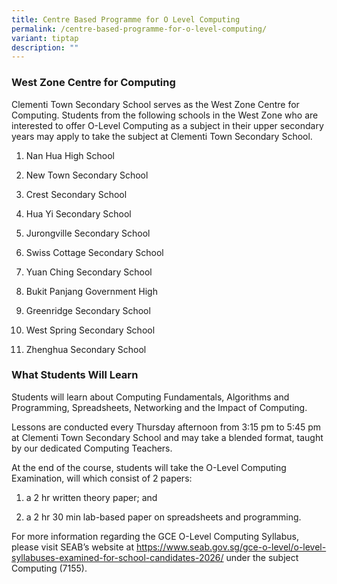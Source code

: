 ```yaml
---
title: Centre Based Programme for O Level Computing
permalink: /centre-based-programme-for-o-level-computing/
variant: tiptap
description: ""
---
```

<h3><strong>West Zone Centre for Computing</strong></h3>
<p></p>
<p>Clementi Town Secondary School serves as the West Zone Centre for Computing.
Students from the following schools in the West Zone who are interested
to offer O-Level Computing as a subject in their upper secondary years
may apply to take the subject at Clementi Town Secondary School.</p>
<ol data-tight="true" class="tight">
<li>
<p>Nan Hua High School</p>
</li>
<li>
<p>New Town Secondary School</p>
</li>
<li>
<p>Crest Secondary School</p>
</li>
<li>
<p>Hua Yi Secondary School</p>
</li>
<li>
<p>Jurongville Secondary School</p>
</li>
<li>
<p>Swiss Cottage Secondary School</p>
</li>
<li>
<p>Yuan Ching Secondary School</p>
</li>
<li>
<p>Bukit Panjang Government High</p>
</li>
<li>
<p>Greenridge Secondary School</p>
</li>
<li>
<p>West Spring Secondary School</p>
</li>
<li>
<p>Zhenghua Secondary School</p>
</li>
</ol>
<p></p>
<h3><strong>What Students Will Learn</strong></h3>
<p>Students will learn about Computing Fundamentals, Algorithms and Programming,
Spreadsheets, Networking and the Impact of Computing.</p>
<p>Lessons are conducted every Thursday afternoon from 3:15 pm to 5:45 pm
at Clementi Town Secondary School and may take a blended format, taught
by our dedicated Computing Teachers.</p>
<p>At the end of the course, students will take the O-Level Computing Examination,
will which consist of 2 papers:</p>
<ol data-tight="true" class="tight">
<li>
<p>a 2 hr written theory paper; and</p>
</li>
<li>
<p>a 2 hr 30 min lab-based paper on spreadsheets and programming.</p>
</li>
</ol>
<p>For more information regarding the GCE O-Level Computing Syllabus, please
visit SEAB’s website at <a href="https://www.seab.gov.sg/gce-o-level/o-level-syllabuses-examined-for-school-candidates-2026/" rel="noopener noreferrer nofollow" target="_blank">https://www.seab.gov.sg/gce-o-level/o-level-syllabuses-examined-for-school-candidates-2026/</a> under
the subject Computing (7155).</p>
<p></p>
<p></p>
<p></p>
<p></p>
<p></p>
<p></p>
<p></p>
<p></p>
<p></p>
<p></p>
<p></p>
<p></p>